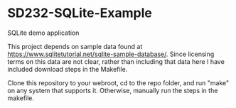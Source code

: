 # SD232-SQLite-Example
SQLite demo application

This project depends on sample data found at https://www.sqlitetutorial.net/sqlite-sample-database/. Since licensing terms on this data are not clear, rather than including that data here I have included download steps in the Makefile.

Clone this repository to your webroot, cd to the repo folder, and run "make" on any system that supports it. Otherwise, manually run the steps in the makefile.

